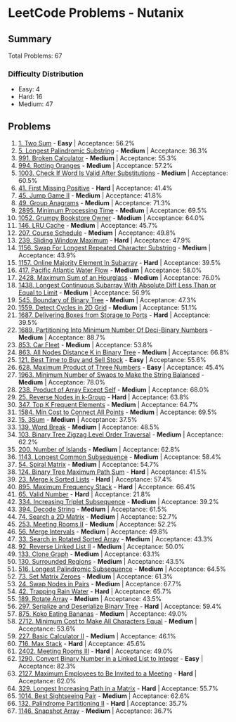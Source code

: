 # LeetCode Problems - Nutanix

## Summary
Total Problems: 67

### Difficulty Distribution

- Easy: 4
- Hard: 16
- Medium: 47

## Problems

1. [1. Two Sum](https://leetcode.com/problems/two-sum/) - **Easy** | Acceptance: 56.2%
2. [5. Longest Palindromic Substring](https://leetcode.com/problems/longest-palindromic-substring/) - **Medium** | Acceptance: 36.3%
3. [991. Broken Calculator](https://leetcode.com/problems/broken-calculator/) - **Medium** | Acceptance: 55.3%
4. [994. Rotting Oranges](https://leetcode.com/problems/rotting-oranges/) - **Medium** | Acceptance: 57.2%
5. [1003. Check If Word Is Valid After Substitutions](https://leetcode.com/problems/check-if-word-is-valid-after-substitutions/) - **Medium** | Acceptance: 60.5%
6. [41. First Missing Positive](https://leetcode.com/problems/first-missing-positive/) - **Hard** | Acceptance: 41.4%
7. [45. Jump Game II](https://leetcode.com/problems/jump-game-ii/) - **Medium** | Acceptance: 41.8%
8. [49. Group Anagrams](https://leetcode.com/problems/group-anagrams/) - **Medium** | Acceptance: 71.3%
9. [2895. Minimum Processing Time](https://leetcode.com/problems/minimum-processing-time/) - **Medium** | Acceptance: 69.5%
10. [1052. Grumpy Bookstore Owner](https://leetcode.com/problems/grumpy-bookstore-owner/) - **Medium** | Acceptance: 64.0%
11. [146. LRU Cache](https://leetcode.com/problems/lru-cache/) - **Medium** | Acceptance: 45.7%
12. [207. Course Schedule](https://leetcode.com/problems/course-schedule/) - **Medium** | Acceptance: 49.8%
13. [239. Sliding Window Maximum](https://leetcode.com/problems/sliding-window-maximum/) - **Hard** | Acceptance: 47.9%
14. [1156. Swap For Longest Repeated Character Substring](https://leetcode.com/problems/swap-for-longest-repeated-character-substring/) - **Medium** | Acceptance: 43.9%
15. [1157. Online Majority Element In Subarray](https://leetcode.com/problems/online-majority-element-in-subarray/) - **Hard** | Acceptance: 39.5%
16. [417. Pacific Atlantic Water Flow](https://leetcode.com/problems/pacific-atlantic-water-flow/) - **Medium** | Acceptance: 58.0%
17. [2428. Maximum Sum of an Hourglass](https://leetcode.com/problems/maximum-sum-of-an-hourglass/) - **Medium** | Acceptance: 76.0%
18. [1438. Longest Continuous Subarray With Absolute Diff Less Than or Equal to Limit](https://leetcode.com/problems/longest-continuous-subarray-with-absolute-diff-less-than-or-equal-to-limit/) - **Medium** | Acceptance: 56.9%
19. [545. Boundary of Binary Tree](https://leetcode.com/problems/boundary-of-binary-tree/) - **Medium** | Acceptance: 47.3%
20. [1559. Detect Cycles in 2D Grid](https://leetcode.com/problems/detect-cycles-in-2d-grid/) - **Medium** | Acceptance: 51.1%
21. [1687. Delivering Boxes from Storage to Ports](https://leetcode.com/problems/delivering-boxes-from-storage-to-ports/) - **Hard** | Acceptance: 39.5%
22. [1689. Partitioning Into Minimum Number Of Deci-Binary Numbers](https://leetcode.com/problems/partitioning-into-minimum-number-of-deci-binary-numbers/) - **Medium** | Acceptance: 88.7%
23. [853. Car Fleet](https://leetcode.com/problems/car-fleet/) - **Medium** | Acceptance: 53.8%
24. [863. All Nodes Distance K in Binary Tree](https://leetcode.com/problems/all-nodes-distance-k-in-binary-tree/) - **Medium** | Acceptance: 66.8%
25. [121. Best Time to Buy and Sell Stock](https://leetcode.com/problems/best-time-to-buy-and-sell-stock/) - **Easy** | Acceptance: 55.6%
26. [628. Maximum Product of Three Numbers](https://leetcode.com/problems/maximum-product-of-three-numbers/) - **Easy** | Acceptance: 45.4%
27. [1963. Minimum Number of Swaps to Make the String Balanced](https://leetcode.com/problems/minimum-number-of-swaps-to-make-the-string-balanced/) - **Medium** | Acceptance: 78.0%
28. [238. Product of Array Except Self](https://leetcode.com/problems/product-of-array-except-self/) - **Medium** | Acceptance: 68.0%
29. [25. Reverse Nodes in k-Group](https://leetcode.com/problems/reverse-nodes-in-k-group/) - **Hard** | Acceptance: 63.8%
30. [347. Top K Frequent Elements](https://leetcode.com/problems/top-k-frequent-elements/) - **Medium** | Acceptance: 64.7%
31. [1584. Min Cost to Connect All Points](https://leetcode.com/problems/min-cost-to-connect-all-points/) - **Medium** | Acceptance: 69.5%
32. [15. 3Sum](https://leetcode.com/problems/3sum/) - **Medium** | Acceptance: 37.5%
33. [139. Word Break](https://leetcode.com/problems/word-break/) - **Medium** | Acceptance: 48.5%
34. [103. Binary Tree Zigzag Level Order Traversal](https://leetcode.com/problems/binary-tree-zigzag-level-order-traversal/) - **Medium** | Acceptance: 62.2%
35. [200. Number of Islands](https://leetcode.com/problems/number-of-islands/) - **Medium** | Acceptance: 62.8%
36. [1143. Longest Common Subsequence](https://leetcode.com/problems/longest-common-subsequence/) - **Medium** | Acceptance: 58.4%
37. [54. Spiral Matrix](https://leetcode.com/problems/spiral-matrix/) - **Medium** | Acceptance: 54.7%
38. [124. Binary Tree Maximum Path Sum](https://leetcode.com/problems/binary-tree-maximum-path-sum/) - **Hard** | Acceptance: 41.5%
39. [23. Merge k Sorted Lists](https://leetcode.com/problems/merge-k-sorted-lists/) - **Hard** | Acceptance: 57.4%
40. [895. Maximum Frequency Stack](https://leetcode.com/problems/maximum-frequency-stack/) - **Hard** | Acceptance: 66.4%
41. [65. Valid Number](https://leetcode.com/problems/valid-number/) - **Hard** | Acceptance: 21.8%
42. [334. Increasing Triplet Subsequence](https://leetcode.com/problems/increasing-triplet-subsequence/) - **Medium** | Acceptance: 39.2%
43. [394. Decode String](https://leetcode.com/problems/decode-string/) - **Medium** | Acceptance: 61.5%
44. [74. Search a 2D Matrix](https://leetcode.com/problems/search-a-2d-matrix/) - **Medium** | Acceptance: 52.7%
45. [253. Meeting Rooms II](https://leetcode.com/problems/meeting-rooms-ii/) - **Medium** | Acceptance: 52.2%
46. [56. Merge Intervals](https://leetcode.com/problems/merge-intervals/) - **Medium** | Acceptance: 49.8%
47. [33. Search in Rotated Sorted Array](https://leetcode.com/problems/search-in-rotated-sorted-array/) - **Medium** | Acceptance: 43.3%
48. [92. Reverse Linked List II](https://leetcode.com/problems/reverse-linked-list-ii/) - **Medium** | Acceptance: 50.0%
49. [133. Clone Graph](https://leetcode.com/problems/clone-graph/) - **Medium** | Acceptance: 63.1%
50. [130. Surrounded Regions](https://leetcode.com/problems/surrounded-regions/) - **Medium** | Acceptance: 43.5%
51. [516. Longest Palindromic Subsequence](https://leetcode.com/problems/longest-palindromic-subsequence/) - **Medium** | Acceptance: 64.5%
52. [73. Set Matrix Zeroes](https://leetcode.com/problems/set-matrix-zeroes/) - **Medium** | Acceptance: 61.3%
53. [24. Swap Nodes in Pairs](https://leetcode.com/problems/swap-nodes-in-pairs/) - **Medium** | Acceptance: 67.7%
54. [42. Trapping Rain Water](https://leetcode.com/problems/trapping-rain-water/) - **Hard** | Acceptance: 65.7%
55. [189. Rotate Array](https://leetcode.com/problems/rotate-array/) - **Medium** | Acceptance: 43.5%
56. [297. Serialize and Deserialize Binary Tree](https://leetcode.com/problems/serialize-and-deserialize-binary-tree/) - **Hard** | Acceptance: 59.4%
57. [875. Koko Eating Bananas](https://leetcode.com/problems/koko-eating-bananas/) - **Medium** | Acceptance: 49.0%
58. [2712. Minimum Cost to Make All Characters Equal](https://leetcode.com/problems/minimum-cost-to-make-all-characters-equal/) - **Medium** | Acceptance: 53.6%
59. [227. Basic Calculator II](https://leetcode.com/problems/basic-calculator-ii/) - **Medium** | Acceptance: 46.1%
60. [716. Max Stack](https://leetcode.com/problems/max-stack/) - **Hard** | Acceptance: 45.6%
61. [2402. Meeting Rooms III](https://leetcode.com/problems/meeting-rooms-iii/) - **Hard** | Acceptance: 49.0%
62. [1290. Convert Binary Number in a Linked List to Integer](https://leetcode.com/problems/convert-binary-number-in-a-linked-list-to-integer/) - **Easy** | Acceptance: 82.3%
63. [2127. Maximum Employees to Be Invited to a Meeting](https://leetcode.com/problems/maximum-employees-to-be-invited-to-a-meeting/) - **Hard** | Acceptance: 62.0%
64. [329. Longest Increasing Path in a Matrix](https://leetcode.com/problems/longest-increasing-path-in-a-matrix/) - **Hard** | Acceptance: 55.7%
65. [1014. Best Sightseeing Pair](https://leetcode.com/problems/best-sightseeing-pair/) - **Medium** | Acceptance: 62.6%
66. [132. Palindrome Partitioning II](https://leetcode.com/problems/palindrome-partitioning-ii/) - **Hard** | Acceptance: 35.7%
67. [1146. Snapshot Array](https://leetcode.com/problems/snapshot-array/) - **Medium** | Acceptance: 36.7%
